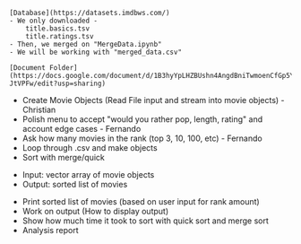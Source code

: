 ```
[Database](https://datasets.imdbws.com/)
- We only downloaded -
    title.basics.tsv
    title.ratings.tsv
- Then, we merged on "MergeData.ipynb"
- We will be working with "merged_data.csv"

[Document Folder] (https://docs.google.com/document/d/1B3hyYpLHZBUshn4AngdBniTwmoenCfGp5Ye6-JtVPFw/edit?usp=sharing)
```

* Create Movie Objects (Read File input and stream into movie objects) - Christian 
* Polish menu to accept "would you rather pop, length, rating" and account edge cases - Fernando
* Ask how many movies in the rank (top 3, 10, 100, etc) - Fernando
* Loop through .csv and make objects
* Sort with merge/quick
 - Input: vector array of movie objects
 - Output: sorted list of movies
* Print sorted list of movies (based on user input for rank amount)
* Work on output (How to display output)
* Show how much time it took to sort with quick sort and merge sort
* Analysis report